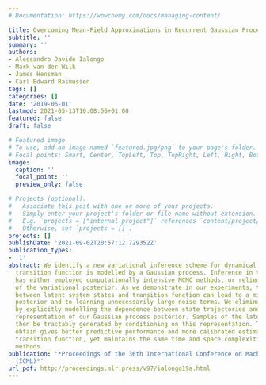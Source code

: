 ```yaml
---
# Documentation: https://wowchemy.com/docs/managing-content/

title: Overcoming Mean-Field Approximations in Recurrent Gaussian Process Models
subtitle: ''
summary: ''
authors:
- Alessandro Davide Ialongo
- Mark van der Wilk
- James Hensman
- Carl Edward Rasmussen
tags: []
categories: []
date: '2019-06-01'
lastmod: 2021-05-13T10:08:56+01:00
featured: false
draft: false

# Featured image
# To use, add an image named `featured.jpg/png` to your page's folder.
# Focal points: Smart, Center, TopLeft, Top, TopRight, Left, Right, BottomLeft, Bottom, BottomRight.
image:
  caption: ''
  focal_point: ''
  preview_only: false

# Projects (optional).
#   Associate this post with one or more of your projects.
#   Simply enter your project's folder or file name without extension.
#   E.g. `projects = ["internal-project"]` references `content/project/deep-learning/index.md`.
#   Otherwise, set `projects = []`.
projects: []
publishDate: '2021-09-02T20:57:12.729352Z'
publication_types:
- '1'
abstract: We identify a new variational inference scheme for dynamical systems whose
  transition function is modelled by a Gaussian process. Inference in this setting
  has either employed computationally intensive MCMC methods, or relied on factorisations
  of the variational posterior. As we demonstrate in our experiments, the factorisation
  between latent system states and transition function can lead to a miscalibrated
  posterior and to learning unnecessarily large noise terms. We eliminate this factorisation
  by explicitly modelling the dependence between state trajectories and the low-rank
  representation of our Gaussian process posterior. Samples of the latent states can
  then be tractably generated by conditioning on this representation. The method we
  obtain gives better predictive performance and more calibrated estimates of the
  transition function, yet maintains the same time and space complexities as mean-field
  methods.
publication: '*Proceedings of the 36th International Conference on Machine Learning
  (ICML)*'
url_pdf: http://proceedings.mlr.press/v97/ialongo19a.html
---
```

